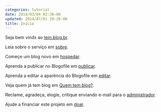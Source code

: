 ```yaml
---
categories: tutorial
date: 2014/03/04 02:30:00
updated: 2014/07/01 20:20:00
title: Início
---
```

Seja bem vindx ao [tem.blog.br](http://tem.blog.br).

Leia sobre o serviço em [sobre](../sobre).

Começe um blog novo em [hospedar](../hospedar).

Aprenda a publicar no Blogofile em [publicar](../publicar).

Aprenda a editar a aparência do Blogofile em [editar](../editar).

Veja quem já tem blog em [Quem tem blog?](http://quem.tem.blog.br).

Reclame, agradeça, elogie, critique enviando e-mail para o [administrador](../contato).

Ajude a financiar este projeto em [doar](../doar).
